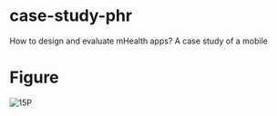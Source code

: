 # case-study-phr
How to design and evaluate mHealth apps? A case study of a mobile

# Figure
![15P](https://github.com/Kimguyeop/case-study-phr/assets/49473379/328570fc-6dda-43a5-a71e-7995d18afe0f)
